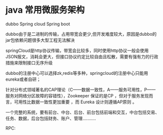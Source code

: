 # java 常用微服务架构

dubbo
Spring cloud
Spring boot


dubbo由于是二进制的传输，占用带宽会更少,但开发难度较大，原因是dubbo的jar包依赖问题很多大型工程无法解决


springCloud是http协议传输，带宽会比较多，同时使用http协议一般会使用JSON报文，消耗会更大，但接口协议约定比较自由且松散，需要有强有力的行政措施来限制接口无序升级


dubbo的注册中心可以选择zk,redis等多种，springcloud的注册中心只能用eureka或者自研；




针对分布式领域著名的CAP理论（C——数据一致性，A——服务可用性，P——服务对网络分区故障的容错性），Zookeeper 保证的是CP ，但对于服务发现而言，可用性比数据一致性更加重要 ，而 Eureka 设计则遵循AP原则 。


一个完整的系统，要有前台、中台、后台、前台包括前端和交互，中台包括交易、任务、数据，后台包括财务、账户、管理...........


RPC: